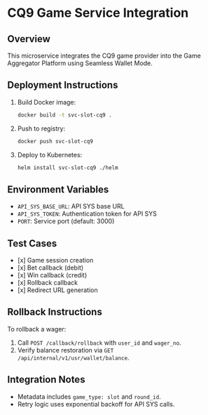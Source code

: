 # CQ9 Game Service Integration

## Overview

This microservice integrates the CQ9 game provider into the Game Aggregator Platform using Seamless Wallet Mode.

## Deployment Instructions

1. Build Docker image:

   ```bash
   docker build -t svc-slot-cq9 .
   ```
2. Push to registry:

   ```bash
   docker push svc-slot-cq9
   ```
3. Deploy to Kubernetes:

   ```bash
   helm install svc-slot-cq9 ./helm
   ```

## Environment Variables

- `API_SYS_BASE_URL`: API SYS base URL
- `API_SYS_TOKEN`: Authentication token for API SYS
- `PORT`: Service port (default: 3000)

## Test Cases

- \[x\] Game session creation
- \[x\] Bet callback (debit)
- \[x\] Win callback (credit)
- \[x\] Rollback callback
- \[x\] Redirect URL generation

## Rollback Instructions

To rollback a wager:

1. Call `POST /callback/rollback` with `user_id` and `wager_no`.
2. Verify balance restoration via `GET /api/internal/v1/usr/wallet/balance`.

## Integration Notes

- Metadata includes `game_type: slot` and `round_id`.
- Retry logic uses exponential backoff for API SYS calls.